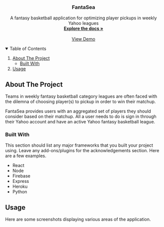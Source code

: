 <!-- PROJECT LOGO -->
<br />
<p align="center">

  <h3 align="center">FantaSea</h3>

  <p align="center">
    A fantasy basketball application for optimizing player pickups in weekly Yahoo leagues
    <br />
    <a href="https://github.com/athithianr/FantaSea"><strong>Explore the docs »</strong></a>
    <br />
    <br />
    <a href="https://fantasea.herokuapp.com/">View Demo</a>
  </p>
</p>

<!-- TABLE OF CONTENTS -->
<details open="open">
  <summary>Table of Contents</summary>
  <ol>
    <li>
      <a href="#about-the-project">About The Project</a>
      <ul>
        <li><a href="#built-with">Built With</a></li>
      </ul>
    </li>
    <li><a href="#usage">Usage</a></li>
  </ol>
</details>

<!-- ABOUT THE PROJECT -->
## About The Project

Teams in weekly fantasy basketball category leagues are often faced with the dilemna of choosing player(s) to pickup in order to win their matchup.

FantaSea provides users with an aggregated set of players they should consider based on their matchup. All a user needs to do is sign in through their Yahoo account and have an active Yahoo fantasy basketball league.


### Built With

This section should list any major frameworks that you built your project using. Leave any add-ons/plugins for the acknowledgements section. Here are a few examples.
* React
* Node
* Firebase
* Express
* Heroku
* Python


<!-- USAGE EXAMPLES -->
## Usage

Here are some screenshots displaying various areas of the application.
